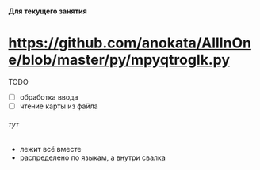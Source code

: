 #### Для текущего занятия
https://github.com/anokata/AllInOne/blob/master/py/mpyqtroglk.py
===
TODO
- [ ] обработка ввода
- [ ] чтение карты из файла

###### тут
* лежит всё вместе
* распределено по языкам, а внутри свалка
